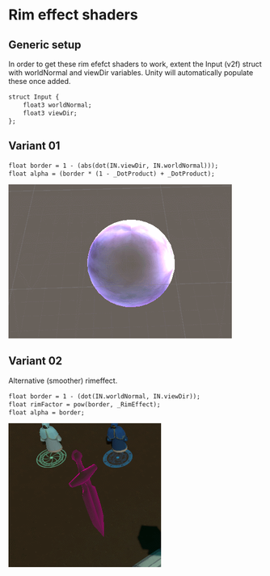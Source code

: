 # Rim effect shaders

## Generic setup
In order to get these rim efefct shaders to work, extent the Input (v2f) struct with worldNormal and viewDir variables.
Unity will automatically populate these once added.
```
struct Input {
	float3 worldNormal;
	float3 viewDir;
};
```

## Variant 01
```
float border = 1 - (abs(dot(IN.viewDir, IN.worldNormal)));
float alpha = (border * (1 - _DotProduct) + _DotProduct);
```
![alt text](https://raw.githubusercontent.com/bonahona/cg-snippets/master/Images/ManaShieldShow.gif "Rim effect variant 01")

## Variant 02
Alternative (smoother) rimeffect.
```
float border = 1 - (dot(IN.worldNormal, IN.viewDir));
float rimFactor = pow(border, _RimEffect);
float alpha = border;
```
![alt text](https://raw.githubusercontent.com/bonahona/cg-snippets/master/Images/SpectralDaggerShow.gif "Rim effect variant 01")